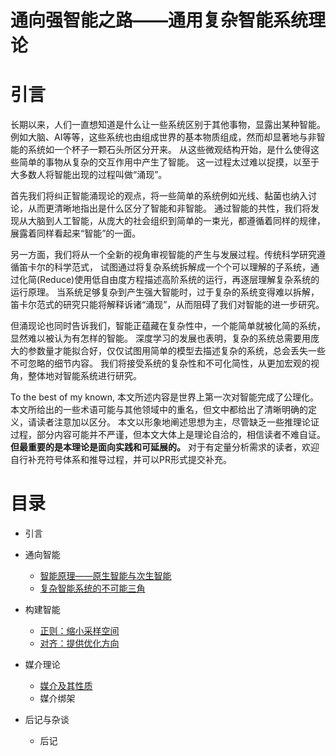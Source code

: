 # 通向强智能之路——通用复杂智能系统理论

# 引言

长期以来，人们一直想知道是什么让一些系统区别于其他事物，显露出某种智能。
例如大脑、AI等等，这些系统也由组成世界的基本物质组成，然而却显著地与非智能的系统如一个杯子一颗石头所区分开来。
从这些微观结构开始，是什么使得这些简单的事物从复杂的交互作用中产生了智能。
这一过程太过难以捉摸，以至于大多数人将智能出现的过程叫做“涌现”。

首先我们将纠正智能涌现论的观点，将一些简单的系统例如光线、黏菌也纳入讨论，从而更清晰地指出是什么区分了智能和非智能。
通过智能的共性，我们将发现从大脑到人工智能，从庞大的社会组织到简单的一束光，都遵循着同样的规律，展露着同样看起来“智能”的一面。

另一方面，我们将从一个全新的视角审视智能的产生与发展过程。传统科学研究遵循笛卡尔的科学范式，
试图通过将复杂系统拆解成一个个可以理解的子系统，通过化简(Reduce)使用低自由度方程描述高阶系统的运行，再逐层理解复杂系统的运行原理。
当系统足够复杂到产生强大智能时，过于复杂的系统变得难以拆解，笛卡尔范式的研究只能将解释诉诸“涌现”，从而阻碍了我们对智能的进一步研究。

但涌现论也同时告诉我们，智能正蕴藏在复杂性中，一个能简单就被化简的系统，显然难以被认为有怎样的智能。
深度学习的发展也表明，复杂的系统总需要用庞大的参数量才能拟合好，仅仅试图用简单的模型去描述复杂的系统，总会丢失一些不可忽略的细节内容。
我们将接受系统的复杂性和不可化简性，从更加宏观的视角，整体地对智能系统进行研究。

To the best of my known, 本文所述内容是世界上第一次对智能完成了公理化。
本文所给出的一些术语可能与其他领域中的重名，但文中都给出了清晰明确的定义，请读者注意加以区分。
本文以形象地阐述思想为主，尽管缺乏一些推理论证过程，部分内容可能并不严谨，但本文大体上是理论自洽的，相信读者不难自证。
**但最重要的是本理论是面向实践和可延展的。**
对于有定量分析需求的读者，欢迎自行补充符号体系和推导过程，并可以PR形式提交补充。

# 目录

* 引言

* 通向智能

    * [智能原理——原生智能与次生智能](zh/chapter1_1_principle.md)
    * [复杂智能系统的不可能三角](zh/chapter1_2_impossible_trinity.md)

* 构建智能

    * [正则：缩小采样空间](zh/chapter2_1_regularization.md)
    * [对齐：提供优化方向](zh/chapter2_2_alignment.md)

* 媒介理论

    * [媒介及其性质](zh/chapter3_1_media.md)
    * 媒介绑架

* 后记与杂谈

    * 后记
